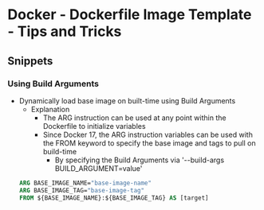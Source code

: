 # Docker - Dockerfile Image Template - Tips and Tricks

## Snippets
### Using Build Arguments
- Dynamically load base image on built-time using Build Arguments
    - Explanation
        + The ARG instruction can be used at any point within the Dockerfile to initialize variables
        - Since Docker 17, the ARG instruction variables can be used with the FROM keyword to specify the base image and tags to pull on build-time
            + By specifying the Build Arguments via '--build-args BUILD_ARGUMENT=value'
    ```dockerfile
    ARG BASE_IMAGE_NAME="base-image-name"
    ARG BASE_IMAGE_TAG="base-image-tag"
    FROM ${BASE_IMAGE_NAME}:${BASE_IMAGE_TAG} AS [target]
    ```

